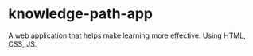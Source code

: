 # knowledge-path-app
A web application that helps make learning more effective. Using HTML, CSS, JS.
